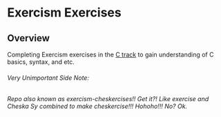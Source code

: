 # Exercism Exercises
## Overview
Completing Exercism exercises in the [C track](https://exercism.io/my/tracks/c) to gain understanding of C basics, syntax, and etc.

###### Very Unimportant Side Note:
###### Repo also known as exercism-cheskercises!! Get it?! Like exercise and Cheska Sy combined to make cheskercise!!! Hohoho!!! No? Ok.
